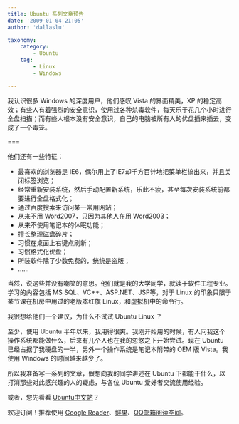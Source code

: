 ```yaml
---
title: Ubuntu 系列文章预告
date: '2009-01-04 21:05'
author: 'dallaslu'

taxonomy:
    category:
        - Ubuntu
    tag:
        - Linux
        - Windows

---
```

我认识很多 Windows 的深度用户，他们感叹 Vista 的界面精美，XP 的稳定高效；有些人有着强烈的安全意识，使用过各种杀毒软件，每天乐于花几个小时进行全盘扫描；而有些人根本没有安全意识，自己的电脑被所有人的优盘插来插去，变成了一个毒笼。

===

他们还有一些特征：

*   最喜欢的浏览器是 IE6，偶尔用上了IE7却千方百计地把菜单栏搞出来，并且关闭标签浏览；
*   经常重新安装系统，然后手动配置新系统，乐此不疲，甚至每次安装系统前都要进行全盘格式化；
*   通过百度搜索来访问某一常用网站；
*   从来不用 Word2007，只因为其他人在用 Word2003；
*   从来不使用笔记本的休眠功能；
*   擅长整理磁盘碎片；
*   习惯在桌面上右键点刷新；
*   习惯格式化优盘；
*   所装软件除了少数免费的，统统是盗版；
*   ……

当然，说这些并没有嘲笑的意思。他们就是我的大学同学，就读于软件工程专业。 学习的内容包括 MS SQL、VC++、ASP.NET、JSP等，对于 Linux 的印象只限于某节课在机房中用过的老版本红旗 Linux，和虚拟机中的命令行。

我很想给他们一个建议，为什么不试试 Ubuntu Linux ？

至少，使用 Ubuntu 半年以来，我用得很爽。我刚开始用的时候，有人问我这个操作系统都能做什么，后来有几个人也在我的忽悠之下开始尝试。现在 Ubuntu 已经占据了我硬盘的一半，另外一个操作系统是笔记本附带的 OEM 版 Vista。我使用 Windows 的时间越来越少了。

所以我准备写一系列的文章，假想向我的同学讲述在 Ubuntu 下都能干什么，以打消那些对此感兴趣的人的疑虑，与各位 Ubuntu 爱好者交流使用经验。

或者，您先看看 <a href="http://ubuntu.org.cn" target="_blank">Ubuntu中文站</a>？

欢迎订阅！推荐使用 <a href="http://www.google.com/reader" target="_blank">Google Reader</a>、<a href="http://www.xianguo.com" target="_blank">鲜果</a>、<a href="http://mail.qq.com" target="_blank">QQ邮箱阅读空间</a>。
